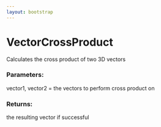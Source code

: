 ```yaml
---
layout: bootstrap
---
```


# VectorCrossProduct

Calculates the cross product of two 3D vectors
        

### Parameters:

vector1, vector2 = the vectors to perform cross product on
        

### Returns:


the resulting vector if successful
        
